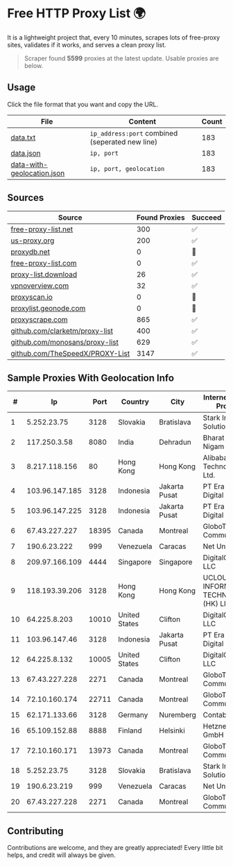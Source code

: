 
# Free HTTP Proxy List 🌍

It is a lightweight project that, every 10 minutes, scrapes lots of free-proxy sites, validates if it works, and serves a clean proxy list.


> Scraper found **5599** proxies at the latest update. Usable proxies are below.

## Usage

Click the file format that you want and copy the URL.


|File|Content|Count|
|----|-------|-----|
|[data.txt](https://raw.githubusercontent.com/themiralay/Proxy-List-World/master/data.txt)|`ip_address:port` combined (seperated new line)|183|
|[data.json](https://raw.githubusercontent.com/themiralay/Proxy-List-World/master/data.json)|`ip, port`|183|
|[data-with-geolocation.json](https://raw.githubusercontent.com/themiralay/Proxy-List-World/master/data-with-geolocation.json)|`ip, port, geolocation`|183|

## Sources

|Source|Found Proxies|Succeed|
|------|-------------|-------|
|[free-proxy-list.net](https://free-proxy-list.net)|300|✅|
|[us-proxy.org](https://www.us-proxy.org)|200|✅|
|[proxydb.net](http://proxydb.net)|0|🚫|
|[free-proxy-list.com](https://free-proxy-list.com/?page=&port=&type%5B%5D=http&type%5B%5D=https&up_time=0&search=Search)|0|✅|
|[proxy-list.download](https://www.proxy-list.download/HTTP)|26|✅|
|[vpnoverview.com](https://vpnoverview.com/privacy/anonymous-browsing/free-proxy-servers)|32|✅|
|[proxyscan.io](https://www.proxyscan.io)|0|🚫|
|[proxylist.geonode.com](https://proxylist.geonode.com/api/proxy-list?limit=300&page=1&sort_by=lastChecked&sort_type=desc&protocols=http,https)|0|🚫|
|[proxyscrape.com](https://api.proxyscrape.com/v2/?request=displayproxies&protocol=http&timeout=10000&country=all&ssl=all&anonymity=all)|865|✅|
|[github.com/clarketm/proxy-list](https://raw.githubusercontent.com/clarketm/proxy-list/master/proxy-list-raw.txt)|400|✅|
|[github.com/monosans/proxy-list](https://raw.githubusercontent.com/monosans/proxy-list/main/proxies/http.txt)|629|✅|
|[github.com/TheSpeedX/PROXY-List](https://raw.githubusercontent.com/TheSpeedX/PROXY-List/master/http.txt)|3147|✅|


## Sample Proxies With Geolocation Info

|#|Ip|Port|Country|City|Internet Service Provider|
|-|--|----|-------|----|-------------------------|
|1|5.252.23.75|3128|Slovakia|Bratislava|Stark Industries Solutions LTD|
|2|117.250.3.58|8080|India|Dehradun|Bharat Sanchar Nigam Ltd|
|3|8.217.118.156|80|Hong Kong|Hong Kong|Alibaba (US) Technology Co., Ltd.|
|4|103.96.147.185|3128|Indonesia|Jakarta Pusat|PT Era Awan Digital|
|5|103.96.147.225|3128|Indonesia|Jakarta Pusat|PT Era Awan Digital|
|6|67.43.227.227|18395|Canada|Montreal|GloboTech Communications|
|7|190.6.23.222|999|Venezuela|Caracas|Net Uno|
|8|209.97.166.109|4444|Singapore|Singapore|DigitalOcean, LLC|
|9|118.193.39.206|3128|Hong Kong|Hong Kong|UCLOUD INFORMATION TECHNOLOGY (HK) LIMITED|
|10|64.225.8.203|10010|United States|Clifton|DigitalOcean, LLC|
|11|103.96.147.46|3128|Indonesia|Jakarta Pusat|PT Era Awan Digital|
|12|64.225.8.132|10005|United States|Clifton|DigitalOcean, LLC|
|13|67.43.227.228|2271|Canada|Montreal|GloboTech Communications|
|14|72.10.160.174|22711|Canada|Montreal|GloboTech Communications|
|15|62.171.133.66|3128|Germany|Nuremberg|Contabo GmbH|
|16|65.109.152.88|8888|Finland|Helsinki|Hetzner Online GmbH|
|17|72.10.160.171|13973|Canada|Montreal|GloboTech Communications|
|18|5.252.23.75|3128|Slovakia|Bratislava|Stark Industries Solutions LTD|
|19|190.6.23.219|999|Venezuela|Caracas|Net Uno|
|20|67.43.227.228|2271|Canada|Montreal|GloboTech Communications|



## Contributing

Contributions are welcome, and they are greatly appreciated! Every
little bit helps, and credit will always be given.

